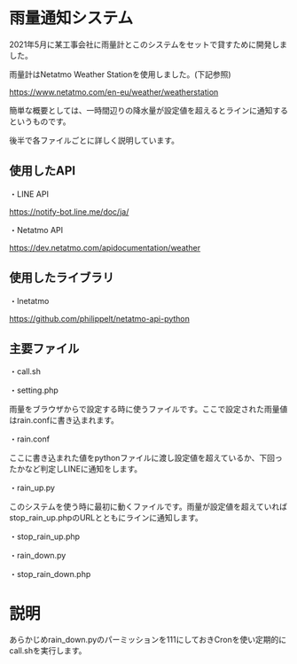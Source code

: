 # 雨量通知システム

2021年5月に某工事会社に雨量計とこのシステムをセットで貸すために開発しました。

雨量計はNetatmo Weather Stationを使用しました。(下記参照)

https://www.netatmo.com/en-eu/weather/weatherstation

簡単な概要としては、一時間辺りの降水量が設定値を超えるとラインに通知するというものです。

後半で各ファイルごとに詳しく説明しています。



## 使用したAPI

・LINE API

https://notify-bot.line.me/doc/ja/

・Netatmo API

https://dev.netatmo.com/apidocumentation/weather

## 使用したライブラリ

・lnetatmo

https://github.com/philippelt/netatmo-api-python









## 主要ファイル

・call.sh

・setting.php

雨量をブラウザからで設定する時に使うファイルです。ここで設定された雨量値はrain.confに書き込まれます。

・rain.conf

ここに書き込まれた値をpythonファイルに渡し設定値を超えているか、下回ったかなど判定しLINEに通知をします。

・rain_up.py

このシステムを使う時に最初に動くファイルです。雨量が設定値を超えていればstop_rain_up.phpのURLとともにラインに通知します。

・stop_rain_up.php


・rain_down.py

・stop_rain_down.php

# 説明

あらかじめrain_down.pyのパーミッションを111にしておきCronを使い定期的にcall.shを実行します。

